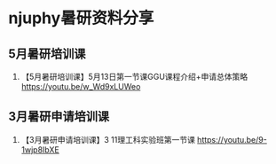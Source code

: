 
# njuphy暑研资料分享

## 5月暑研培训课
1. 【5月暑研培训课】5月13日第一节课GGU课程介绍+申请总体策略
https://youtu.be/w_Wd9xLUWeo
## 3月暑研申请培训课
1. 【3月暑研申请培训课】3 11理工科实验班第一节课
https://youtu.be/9-1wjp8IbXE
